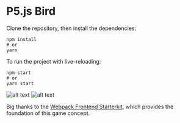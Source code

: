 # P5.js Bird

Clone the repository, then install the
dependencies:

```
npm install
# or
yarn
```

To run the project with live-reloading:

```
npm start
# or
yarn start
```

![alt text](https://github.com/virtumonde/p5js-bird/blob/master/images/image1.png?raw=true)
![alt text](https://github.com/virtumonde/p5js-bird/blob/master/images/image7.png?raw=true)



Big thanks to the [Webpack Frontend
Starterkit](https://github.com/wbkd/webpack-starter), which provides the
foundation of this game concept.

